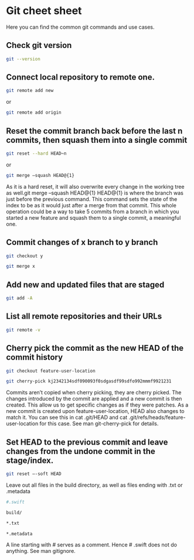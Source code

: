 # Git cheet sheet

Here you can find the common git commands and use cases.

## Check git version

```bash
git --version
```

## Connect local repository to remote one.

```bash
git remote add new
```
or
```bash
git remote add origin
```

##  Reset the commit branch back before the last n commits, then squash them into a single commit
```bash
git reset --hard HEAD~n
```
or
```bash
git merge –squash HEAD@{1}
```
As it is a hard reset, it will also overwrite every change in the working tree as well.git merge –squash HEAD@{1} HEAD@{1} is where the branch was just before the previous command. This command sets the state of the index to be as it would just after a merge from that commit. This whole operation could be a way to take 5 commits from a branch in which you started a new feature and squash them to a single commit, a meaningful one.

## Commit changes of x branch to y branch
```bash
git checkout y
```
```bash
git merge x
```

## Add new and updated files that are staged
```bash
git add -A
```

## List all remote repositories and their URLs
```bash
git remote -v
```


## Cherry pick the commit as the new HEAD of the commit history
```bash
git checkout feature-user-location
```
```bash
git cherry-pick kj2342134sdf090093f0sdgasdf99sdfo992mmmf9921231
```
Commits aren’t copied when cherry picking, they are cherry picked. The changes introduced by the commit are applied and a new commit is then created. This allow us to get specific changes as if they were patches. As a new commit is created upon feature-user-location, HEAD also changes to match it. You can see this in cat .git/HEAD and cat .git/refs/heads/feature-user-location for this case. See man git-cherry-pick for details.


## Set HEAD to the previous commit and leave changes from the undone commit in the stage/index.
```bash
git reset –-soft HEAD
```


Leave out all files in the build directory, as well as files ending with .txt or .metadata
```bash
#.swift

build/

*.txt

*.metadata
```
A line starting with # serves as a comment. Hence # .swift does not do anything. See man gitignore.
